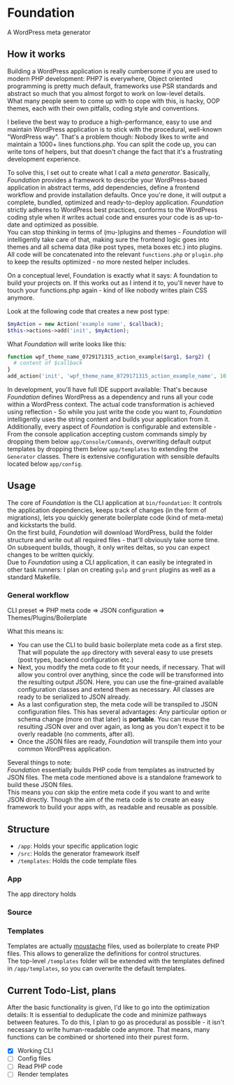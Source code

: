 # Foundation
A WordPress meta generator

## How it works
Building a WordPress application is really cumbersome if you are used to modern PHP development: PHP7 is everywhere, Object oriented programming is pretty much default, frameworks use PSR standards and abstract so much that you almost forgot to work on low-level details.  
What many people seem to come up with to cope with this, is hacky, OOP themes, each with their own pitfalls, coding style and conventions.  

I believe the best way to produce a high-performance, easy to use and maintain WordPress application is to stick with the procedural, well-known "WordPress way". That's a problem though: Nobody likes to write and maintain a 1000+ lines functions.php. You can split the code up, you can write tons of helpers, but that doesn't change the fact that it's a frustrating development experience.

To solve this, I set out to create what I call a *meta generator*. Basically, *Foundation* provides a framework to describe your WordPress-based application in abstract terms, add dependencies, define a frontend workflow and provide installation defaults. Once you're done, it will output a complete, bundled, optimized and ready-to-deploy application. *Foundation* strictly adheres to WordPress best practices, conforms to the WordPress coding style when it writes actual code and ensures your code is as up-to-date and optimized as possible.  
You can stop thinking in terms of (mu-)plugins and themes - *Foundation* will intelligently take care of that, making sure the frontend logic goes into themes and all schema data (like post types, meta boxes etc.) into plugins.  
All code will be concatenated into the relevant `functions.php` or `plugin.php` to keep the results optimized - no more nested helper includes.

On a conceptual level, Foundation is exactly what it says: A foundation to build your projects on. If this works out as I intend it to, you'll never have to touch your functions.php again - kind of like nobody writes plain CSS anymore.

Look at the following code that creates a new post type:

````php
$myAction = new Action('example name', $callback);
$this->actions->add('init', $myAction);
````

What *Foundation* will write looks like this:

````php
function wpf_theme_name_0729171315_action_example($arg1, $arg2) {
  # content of $callback
}
add_action('init', 'wpf_theme_name_0729171315_action_example_name', 10, 2);
````

In development, you'll have full IDE support available: That's because *Foundation* defines WordPress as a dependency and runs all your code within a WordPress context. The actual code transformation is achieved using reflection - So while you just write the code you want to, *Foundation* intelligently uses the string content and builds your application from it.  
Additionally, every aspect of *Foundation* is configurable and extensible - From the console application accepting custom commands simply by dropping them below `app/Console/Commands`, overwriting default output templates by dropping them below `app/templates` to extending the `Generator` classes. There is extensive configuration with sensible defaults located below `app/config`.


## Usage
The core of *Foundation* is the CLI application at `bin/foundation`: It controls the application dependencies, keeps track of changes (in the form of migrations), lets you quickly generate boilerplate code (kind of meta-meta) and kickstarts the build.  
On the first build, *Foundation* will download WordPress, build the folder structure and write out all required files - that'll obviously take some time. On subsequent builds, though, it only writes deltas, so you can expect changes to be written quickly.  
Due to *Foundation* using a CLI application, it can easily be integrated in other task runners: I plan on creating `gulp` and `grunt` plugins as well as a standard Makefile.

### General workflow
CLI preset => PHP meta code => JSON configuration => Themes/Plugins/Boilerplate

What this means is:
 - You can use the CLI to build basic boilerplate meta code as a first step. That will populate the `app` directory with several easy to use presets (post types, backend configuration etc.)
 - Next, you modify the meta code to fit your needs, if necessary. That will allow you control over anything, since the
   code will be transformed into the resulting output JSON. Here, you can use the fine-grained available configuration
   classes and extend them as necessary. All classes are ready to be serialized to JSON already.
 - As a last configuration step, the meta code will be transpiled to JSON configuration files. This has several
   advantages: Any particular option or schema change (more on that later) is **portable**. You can reuse the resulting
   JSON over and over again, as long as you don't expect it to be overly readable (no comments, after all).
 - Once the JSON files are ready, *Foundation* will transpile them into your common WordPress application.
 
Several things to note:  
*Foundation* essentially builds PHP code from templates as instructed by JSON files. The meta code mentioned above is a standalone framework to build these JSON files.  
This means you *can* skip the entire meta code if you want to and write JSON directly. Though the aim of the meta code is to create an easy framework to build your apps with, as readable and reusable as possible.

## Structure
 - `/app`: Holds your specific application logic
 - `/src`: Holds the generator framework itself
 - `/templates`: Holds the code template files 

### App
The app directory holds 

### Source

### Templates
Templates are actually [moustache](https://github.com/bobthecow/mustache.php) files, used as boilerplate to create PHP files. This allows to generalize the definitions for control structures.  
The top-level `/templates` folder will be extended with the templates defined in `/app/templates`, so you can overwrite the default templates.

## Current Todo-List, plans
After the basic functionality is given, I'd like to go into the optimization details: It is essential to deduplicate the code and minimize pathways between features. To do this, I plan to go as procedural as possible - it isn't necessary to write human-readable code anymore. That means, many functions can be combined or shortened into their purest form.

- [x] Working CLI
- [ ] Config files
- [ ] Read PHP code
- [ ] Render templates
